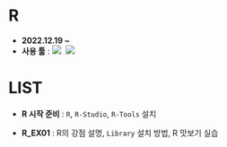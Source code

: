 # R
- <b>2022.12.19 ~</b>
- __사용 툴__ : <img src="https://img.shields.io/badge/R-276DC3?style=flat&logo=R&logoColor=white"/>&nbsp;&nbsp;<img src="https://img.shields.io/badge/GitHub-181717?style=flat&logo=GitHub&logoColor=white"/>

# LIST

- __R 시작 준비__ : `R`, `R-Studio`, `R-Tools` 설치

- __R_EX01__ : R의 강점 설명, `Library` 설치 방법, R 맛보기 실습